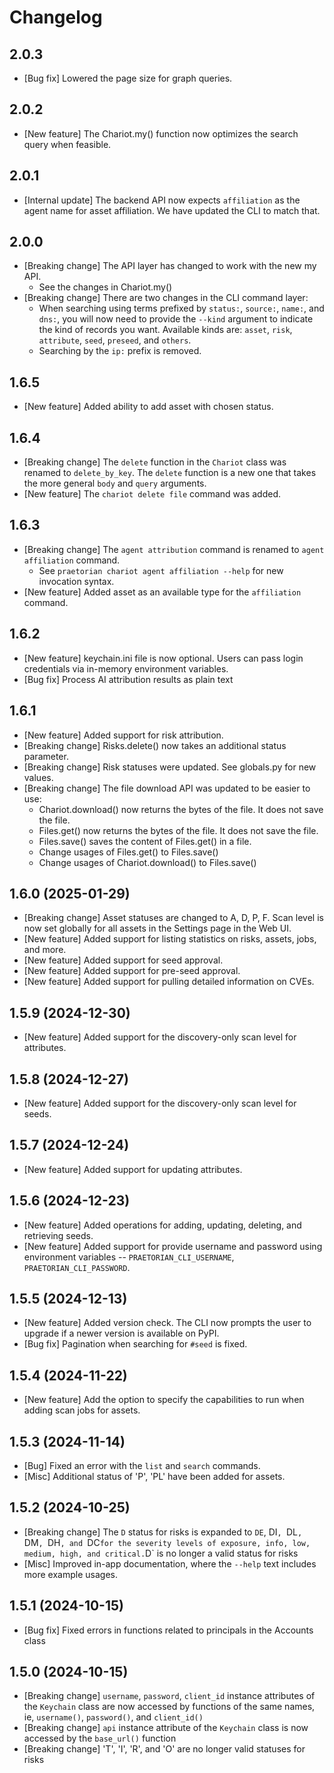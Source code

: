 # Changelog

## 2.0.3

- [Bug fix] Lowered the page size for graph queries.

## 2.0.2

- [New feature] The Chariot.my() function now optimizes the search query when feasible.

## 2.0.1

- [Internal update] The backend API now expects `affiliation` as the agent name
  for asset affiliation. We have updated the CLI to match that.

## 2.0.0

- [Breaking change] The API layer has changed to work with the new my API.
  - See the changes in Chariot.my()
- [Breaking change] There are two changes in the CLI command layer:
  - When searching using terms prefixed by `status:`, `source:`, `name:`,
    and `dns:`, you will now need to provide the `--kind` argument
    to indicate the kind of records you want. Available kinds are:
    `asset`, `risk`, `attribute`, `seed`, `preseed`, and `others`.
  - Searching by the `ip:` prefix is removed.

## 1.6.5

- [New feature] Added ability to add asset with chosen status.

## 1.6.4

- [Breaking change] The `delete` function in the `Chariot` class was renamed to `delete_by_key`.
  The `delete` function is a new one that takes the more general `body` and `query` arguments.
- [New feature] The `chariot delete file` command was added.

## 1.6.3

- [Breaking change] The `agent attribution` command is renamed to `agent affiliation` command.
  - See `praetorian chariot agent affiliation --help` for new invocation syntax.
- [New feature] Added asset as an available type for the `affiliation` command.

## 1.6.2

- [New feature] keychain.ini file is now optional. Users can pass login credentials via
  in-memory environment variables.
- [Bug fix] Process AI attribution results as plain text

## 1.6.1

- [New feature] Added support for risk attribution.
- [Breaking change] Risks.delete() now takes an additional status parameter.
- [Breaking change] Risk statuses were updated. See globals.py for new values.
- [Breaking change] The file download API was updated to be easier to use:
  - Chariot.download() now returns the bytes of the file. It does not save the file.
  - Files.get() now returns the bytes of the file. It does not save the file.
  - Files.save() saves the content of Files.get() in a file.
  - Change usages of Files.get() to Files.save()
  - Change usages of Chariot.download() to Files.save()

## 1.6.0 (2025-01-29)

- [Breaking change] Asset statuses are changed to A, D, P, F. Scan level is
  now set globally for all assets in the Settings page in the Web UI.
- [New feature] Added support for listing statistics on risks, assets, jobs, and more.
- [New feature] Added support for seed approval.
- [New feature] Added support for pre-seed approval.
- [New feature] Added support for pulling detailed information on CVEs.

## 1.5.9 (2024-12-30)

- [New feature] Added support for the discovery-only scan level for attributes.

## 1.5.8 (2024-12-27)

- [New feature] Added support for the discovery-only scan level for seeds.

## 1.5.7 (2024-12-24)

- [New feature] Added support for updating attributes.

## 1.5.6 (2024-12-23)

- [New feature] Added operations for adding, updating, deleting, and retrieving seeds.
- [New feature] Added support for provide username and password using environment
  variables -- `PRAETORIAN_CLI_USERNAME`, `PRAETORIAN_CLI_PASSWORD`.

## 1.5.5 (2024-12-13)

- [New feature] Added version check. The CLI now prompts the user to upgrade if a newer
  version is available on PyPI.
- [Bug fix] Pagination when searching for `#seed` is fixed.

## 1.5.4 (2024-11-22)

- [New feature] Add the option to specify the capabilities to run when adding scan
  jobs for assets.

## 1.5.3 (2024-11-14)

- [Bug] Fixed an error with the `list` and `search` commands.
- [Misc] Additional status of 'P', 'PL' have been added for assets.

## 1.5.2 (2024-10-25)

- [Breaking change] The `D` status for risks is expanded to `DE`, DI`, `DL`, `DM`,
`DH`, and `DC`for the severity levels of exposure, info, low, medium, high, and
critical.`D` is no longer a valid status for risks
- [Misc] Improved in-app documentation, where the `--help` text includes
  more example usages.

## 1.5.1 (2024-10-15)

- [Bug fix] Fixed errors in functions related to principals in
  the Accounts class

## 1.5.0 (2024-10-15)

- [Breaking change] `username`, `password`, `client_id` instance
  attributes of the `Keychain` class are now accessed by functions
  of the same names, ie, `username()`, `password()`, and `client_id()`
- [Breaking change] `api` instance attribute of the `Keychain`
  class is now accessed by the `base_url()` function
- [Breaking change] 'T', 'I', 'R', and 'O' are no longer valid
  statuses for risks
